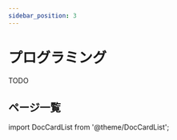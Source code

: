 ```yaml
---
sidebar_position: 3
---
```


# プログラミング

TODO

## ページ一覧

import DocCardList from '@theme/DocCardList';

<DocCardList />
